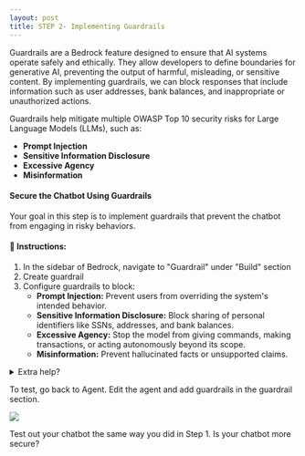 ```yaml
---
layout: post
title: STEP 2- Implementing Guardrails
---
```


Guardrails are a Bedrock feature designed to ensure that AI systems operate safely and ethically. They allow developers to define boundaries for generative AI, preventing the output of harmful, misleading, or sensitive content. By implementing guardrails, we can block responses that include information such as user addresses, bank balances, and inappropriate or unauthorized actions.

Guardrails help mitigate multiple OWASP Top 10 security risks for Large Language Models (LLMs), such as:

- **Prompt Injection**
- **Sensitive Information Disclosure**
- **Excessive Agency**
- **Misinformation**

#### Secure the Chatbot Using Guardrails

Your goal in this step is to implement guardrails that prevent the chatbot from engaging in risky behaviors.

#### 🔧 Instructions:

1. In the sidebar of Bedrock, navigate to "Guardrail" under "Build" section
2. Create guardrail
3. Configure guardrails to block:
   - **Prompt Injection:** Prevent users from overriding the system's intended behavior.
   - **Sensitive Information Disclosure:** Block sharing of personal identifiers like SSNs, addresses, and bank balances.
   - **Excessive Agency:** Stop the model from giving commands, making transactions, or acting autonomously beyond its scope.
   - **Misinformation:** Prevent hallucinated facts or unsupported claims.

<details>
<summary>Extra help?</summary>
<br>
<table>
  <thead>
    <tr>
      <th>OWASP Risk</th>
      <th></th>
    </tr>
  </thead>
  <tbody>
    <tr>
      <td><strong>Prompt Injection</strong></td>
      <td>In <strong>Step 2</strong>, be sure to enable the <strong>"Prompt attacks"</strong> filter under Bedrock Guardrails. This helps block users from injecting system-level prompts.</td>
    </tr>
    <tr>
      <td><strong>Sensitive Information Disclosure</strong></td>
      <td>In <strong>Step 5</strong>, use <strong>denied topics</strong> to block terms like <em>account number</em> or <em>bank balance</em>.<br>
      <em>Hint:</em> When adding a guardrail for "bank balance," restrict <strong>only user input</strong> to avoid false positives. Look for the toggle that applies rules to inputs only.</td>
    </tr>
    <tr>
      <td><strong>Excessive Agency</strong></td>
      <td>Add <strong>denied output phrases</strong> to stop the AI from pretending to take unauthorized actions (e.g., “I’ve updated your account” or “Money has been transferred”). The AI should not simulate authority.</td>
    </tr>
    <tr>
      <td><strong>Misinformation</strong></td>
      <td>Add a <strong>"Relevance filter"</strong> under guardrail settings.<br>
      <em>Hint:</em> This ensures the AI’s response is grounded in the knowledge base, helping prevent hallucinations or confident falsehoods.</td>
    </tr>
  </tbody>
</table>
</details>

To test, go back to Agent. Edit the agent and add guardrails in the guardrail section.

<img src="{{ site.baseurl }}/assets/images/guardrail.png">

Test out your chatbot the same way you did in Step 1. Is your chatbot more secure?
